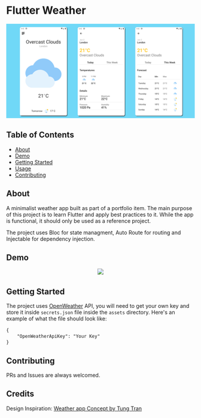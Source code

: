 # Flutter Weather

![Banner](screenshots/banner.png)

## Table of Contents

- [About](#about)
- [Demo](#demo)
- [Getting Started](#getting_started)
- [Usage](#usage)
- [Contributing](#contributing)

## About

A minimalist weather app built as part of a portfolio item. The main purpose of this project is to learn Flutter and apply best practices to it. While the app is functional, it should only be used as a reference project.

The project uses Bloc for state managment, Auto Route for routing and Injectable for dependency injection.

## Demo

<p align="center">
<img src="screenshots/Demo.gif" width="250px">
</p>

## Getting Started

The project uses [OpenWeather](https://openweathermap.org/) API, you will need to get your own key and store it inside `secrets.json` file inside the `assets` directory. Here's an example of what the file should look like:

```
{
    "OpenWeatherApiKey": "Your Key"
}
```

## Contributing

PRs and Issues are always welcomed.

## Credits

Design Inspiration: [Weather app Concept by Tung Tran](https://www.uplabs.com/posts/weather-app-concept-part-1)
